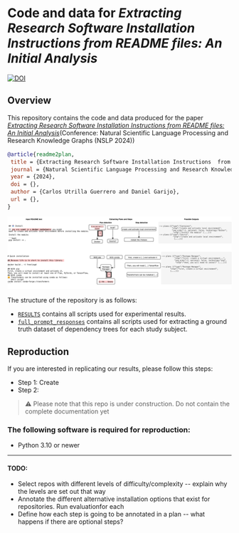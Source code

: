 # Code and data for _Extracting Research Software Installation Instructions  from README files: An Initial Analysis_


[![DOI](https://zenodo.org/badge/DOI/10.5281/zenodo.10991890.svg)](https://doi.org/10.5281/zenodo.10991890)



## Overview
This repository contains the code and data produced for the paper [_Extracting Research Software Installation Instructions  from README files: An Initial Analysis_](https:)(Conference: Natural Scientific Language Processing and Research Knowledge Graphs (NSLP 2024))
```bibtex
@article{readme2plan,
 title = {Extracting Research Software Installation Instructions  from README files: An Initial Analysis},
 journal = {Natural Scientific Language Processing and Research Knowledge Graphs (NSLP 2024)},
 year = {2024},
 doi = {},
 author = {Carlos Utrilla Guerrero and Daniel Garijo},
 url = {},
}
```
<!-- We present a method called READMEtoPLAN, which takes as input a the *installation instructions* and outputs a corresponding  [P-PLAN](https://lov.linkeddata.es/dataset/lov/vocabs/p-plan) ontology model. -->

![Define the problem](./images/def-prob.png)


The structure of the repository is as follows:

* [`RESULTS`](RESULTS) contains all scripts used for experimental results.
* [`full_prompt_responses`](full_prompt_responses) contains all scripts used for extracting a ground truth dataset of dependency trees for each study subject.


<!-- ## Expected contributions
Support researchers reusing software artefacts by adding discoverability, traceability and reproducibility functionalities in 4TUResearchData using semantic technology approaches:

* 1. Create a method to turn installation instructions into  [P-PLAN](https://lov.linkeddata.es/dataset/lov/vocabs/p-plan) representations
* 2. A framework to generate an annotated benchmark, curated by hand -->

<!-- ## Ontology
Extending [P-PLAN](https://lov.linkeddata.es/dataset/lov/vocabs/p-plan) is the most suitable solution for representing installation plans (the steps, plans, input and output variables and their relationship with each other):

* P-PLAN URI: [http://purl.org/net/p-plan#](http://purl.org/net/p-plan#)
* P-PLAN homepage: [http://www.opmw.org/model/p-plan/](http://www.opmw.org/model/p-plan/)

Other available vocabularies and data models:
* [Codemeta terms](https://codemeta.github.io/terms/)
* [REPRODUCE-ME](https://github.com/Sheeba-Samuel/REPRODUCE-ME/tree/master)
* [Planning domain definition lamguage](https://github.com/AI-Planning/pddl)
* [https://schema.org/InstallAction](https://schema.org/InstallAction)
* [GUIX Package standards](https://guix.gnu.org/manual/en/html_node/Defining-Packages.html)


We define the following labels:
*Installation instructions*: A set of instructions that indicate how to install a target repository
*Invocation*: Execution command(s) needed to run a scientific software component

## Annotated dataset
A gold-standard dataset of software installation in research is needed. A manually annotated corpus will be generated with the following labels:

We will be using one of the following tools (possibly following [The Softcite approach](https://github.com/howisonlab/softcite-dataset#the-softcite-approach)):
- [Prodigy](https://prodi.gy/)
- [hypothes.is](https://web.hypothes.is/) -->


## Reproduction
If you are interested in replicating our results, please follow this steps:
* Step 1: Create
* Step 2:


> :warning: Please note that this repo is under construction. Do not contain the complete documentation yet

### The following software is required for reproduction:
* Python 3.10 or newer

---

#### TODO:
- Select repos with different levels of difficulty/complexity -- explain why the levels are set out that way
- Annotate the different alternative installation options that exist for repositories. Run evaluationfor each
- Define how each step is going to be annotated in a plan -- what happens if there are optional steps?


